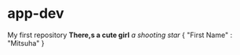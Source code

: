 # app-dev
My first repository
**There,s a cute girl**
*a shooting star*
{ "First Name" : "Mitsuha" }
